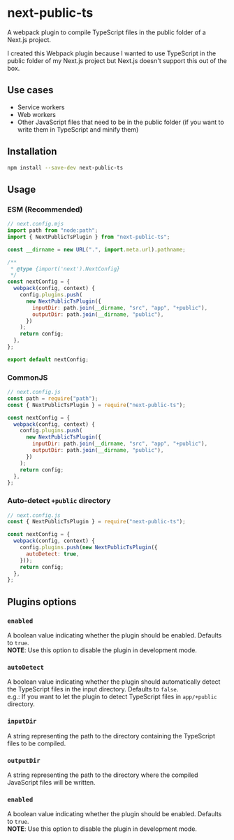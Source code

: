 # next-public-ts

A webpack plugin to compile TypeScript files in the public folder of a Next.js project.


I created this Webpack plugin because I wanted to use TypeScript in the public folder of my Next.js project but Next.js doesn't support this out of the box.

## Use cases
- Service workers
- Web workers
- Other JavaScript files that need to be in the public folder (if you want to write them in TypeScript and minify them)

## Installation

```bash
npm install --save-dev next-public-ts
```

## Usage

### ESM (Recommended)

```js
// next.config.mjs
import path from "node:path";
import { NextPublicTsPlugin } from "next-public-ts";

const __dirname = new URL(".", import.meta.url).pathname;

/**
 * @type {import('next').NextConfig}
 */
const nextConfig = {
  webpack(config, context) {
    config.plugins.push(
      new NextPublicTsPlugin({
        inputDir: path.join(__dirname, "src", "app", "+public"),
        outputDir: path.join(__dirname, "public"),
      })
    );
    return config;
  },
};

export default nextConfig;
```

### CommonJS

```js
// next.config.js
const path = require("path");
const { NextPublicTsPlugin } = require("next-public-ts");

const nextConfig = {
  webpack(config, context) {
    config.plugins.push(
      new NextPublicTsPlugin({
        inputDir: path.join(__dirname, "src", "app", "+public"),
        outputDir: path.join(__dirname, "public"),
      })
    );
    return config;
  },
};
```

### Auto-detect `+public` directory

```js
// next.config.js
const { NextPublicTsPlugin } = require("next-public-ts");

const nextConfig = {
  webpack(config, context) {
    config.plugins.push(new NextPublicTsPlugin({
      autoDetect: true,
    }));
    return config;
  },
};
```

## Plugins options

### `enabled`
A boolean value indicating whether the plugin should be enabled. Defaults to `true`.\
**NOTE**: Use this option to disable the plugin in development mode.

### `autoDetect`
A boolean value indicating whether the plugin should automatically detect the TypeScript files in the input directory. Defaults to `false`.\
e.g.: If you want to let the plugin to detect TypeScript files in `app/+public` directory.

### `inputDir`
A string representing the path to the directory containing the TypeScript files to be compiled.

### `outputDir`
A string representing the path to the directory where the compiled JavaScript files will be written.

### `enabled`
A boolean value indicating whether the plugin should be enabled. Defaults to `true`.\
**NOTE**: Use this option to disable the plugin in development mode.
